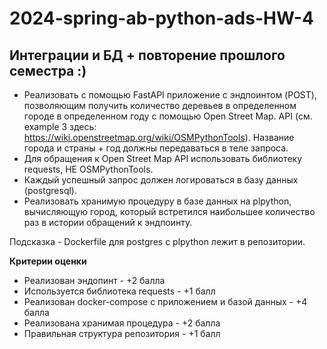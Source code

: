 # 2024-spring-ab-python-ads-HW-4

## Интеграции и БД + повторение прошлого семестра :)

* Реализовать с помощью FastAPI приложение с эндпоинтом (POST), позволяющим получить количество деревьев в определенном городе в определенном году с помощью Open Street Map.
  API (см. example 3 здесь: https://wiki.openstreetmap.org/wiki/OSMPythonTools). Название города и страны + год должны передаваться в теле запроса.
* Для обращения к Open Street Map API использовать библиотеку requests, НЕ OSMPythonTools.
* Каждый успешный запрос должен логироваться в базу данных (postgresql).
* Реализовать хранимую процедуру в базе данных на plpython, вычисляющую город, который встретился наибольшее количество раз в истории обращений к эндпоинту.

Подсказка - Dockerfile для postgres с plpython лежит в репозитории.

**Критерии оценки**
* Реализован эндопинт - +2 балла
* Используется библиотека requests - +1 балл
* Реализован docker-compose с приложением и базой данных - +4 балла
* Реализована хранимая процедура - +2 балла
* Правильная структура репозитория - +1 балл
